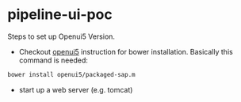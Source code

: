 # pipeline-ui-poc

Steps to set up Openui5 Version.

 * Checkout [openui5](https://github.com/SAP/openui5) instruction for bower installation. Basically this command is needed: 
```sh
bower install openui5/packaged-sap.m
```

 * start up a web server (e.g. tomcat)
